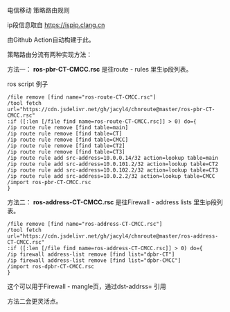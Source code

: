 电信移动 策略路由规则

ip段信息取自 https://ispip.clang.cn

由Github Action自动构建于此。

策略路由分流有两种实现方法：

方法一：
**ros-pbr-CT-CMCC.rsc** 是往route - rules 里生ip段列表。

ros script 例子

```
/file remove [find name="ros-route-CT-CMCC.rsc"]
/tool fetch url="https://cdn.jsdelivr.net/gh/jacyl4/chnroute@master/ros-pbr-CT-CMCC.rsc"
:if ([:len [/file find name=ros-route-CT-CMCC.rsc]] > 0) do={
/ip route rule remove [find table=main]
/ip route rule remove [find table=CT]
/ip route rule remove [find table=CMCC]
/ip route rule remove [find table=CT2]
/ip route rule remove [find table=CT3]
/ip route rule add src-address=10.0.0.14/32 action=lookup table=main
/ip route rule add src-address=10.0.101.2/32 action=lookup table=CT2
/ip route rule add src-address=10.0.102.2/32 action=lookup table=CT3
/ip route rule add src-address=10.0.2.2/32 action=lookup table=CMCC
/import ros-pbr-CT-CMCC.rsc
}
```

方法二：
**ros-address-CT-CMCC.rsc** 是往Firewall - address lists 里生ip段列表。
```
/file remove [find name="ros-address-CT-CMCC.rsc"]
/tool fetch url="https://cdn.jsdelivr.net/gh/jacyl4/chnroute@master/ros-address-CT-CMCC.rsc"
:if ([:len [/file find name=ros-address-CT-CMCC.rsc]] > 0) do={
/ip firewall address-list remove [find list="dpbr-CT"]
/ip firewall address-list remove [find list="dpbr-CMCC"]
/import ros-dpbr-CT-CMCC.rsc
}
```

这个可以用于Firewall - mangle页，通过dst-addrss= 引用


方法二会更灵活点。
